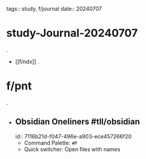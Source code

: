 tags:: study, f/journal
date:: 20240707

# study-Journal-20240707
.
- [[f/ndx]]
.
# f/pnt
.
- ## Obsidian Oneliners #tll/obsidian 
  id:: 7116b21d-f047-496e-a903-ece457266f20
	- Command Palette: `#P`
	- Quick switcher: Open files with names
